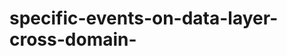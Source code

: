# specific-events-on-data-layer-cross-domain-


<script>
  window.dataLayer = window.dataLayer || [];

  // Function to track specific button clicks and push events to the dataLayer
  function trackSpecificButtonClick(event) {
    event.preventDefault(); // Prevent immediate navigation

    const buttonElement = event.currentTarget; // The button clicked
    const buttonClass = buttonElement.className; // Get the button class

    // Prepare event data
    let eventData = {
      'event': 'shop_now_click', // General event name for all clicks
      'button_name': buttonElement.textContent.trim(), // Captures button text
      'destination_url': buttonElement.href // Destination URL
    };

    // Customize data based on button class
    if (buttonClass.includes('hirexstudio1')) {
      eventData.button_id = 'hirexstudio1';
      eventData.specific_event = 'fritter_mintz_click'; // Specific event name
      // Push the specific event to the dataLayer
      window.dataLayer.push({
        'event': 'fritter_mintz_click', // Push the specific event
        'button_name': buttonElement.textContent.trim(),
        'destination_url': buttonElement.href
      });
    } else if (buttonClass.includes('hirexstudio2')) {
      eventData.button_id = 'hirexstudio2';
      eventData.specific_event = 'oreoz_click';
      window.dataLayer.push({
        'event': 'oreoz_click', // Push the specific event
        'button_name': buttonElement.textContent.trim(),
        'destination_url': buttonElement.href
      });
    } else if (buttonClass.includes('hirexstudio3')) {
      eventData.button_id = 'hirexstudio3';
      eventData.specific_event = 'sour_animal_click';
      window.dataLayer.push({
        'event': 'sour_animal_click', // Push the specific event
        'button_name': buttonElement.textContent.trim(),
        'destination_url': buttonElement.href
      });
    } else if (buttonClass.includes('hirexstudio4')) {
      eventData.button_id = 'hirexstudio4';
      eventData.specific_event = 'strawberry_click';
      window.dataLayer.push({
        'event': 'strawberry_click', // Push the specific event
        'button_name': buttonElement.textContent.trim(),
        'destination_url': buttonElement.href
      });
    } else {
      // Default for other buttons
      eventData.button_id = 'shop_now_default';
      eventData.specific_event = 'general_shop_now_click';
      window.dataLayer.push(eventData); // Push default event
    }

    console.log("Data pushed to dataLayer:", eventData); // Debugging confirmation

    // Redirect to the destination URL after a short delay
    setTimeout(function() {
      window.location.href = buttonElement.href; // Redirect to the destination URL
    }, 200);
  }

  document.addEventListener('DOMContentLoaded', function() {
    // Select specific buttons by their unique classes
    const shopNowButtons = document.querySelectorAll('.hirexstudio1, .hirexstudio2, .hirexstudio3, .hirexstudio4');
    shopNowButtons.forEach(button => {
      button.addEventListener('click', trackSpecificButtonClick);
    });
  });
</script>
